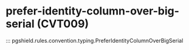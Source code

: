 # prefer-identity-column-over-big-serial (CVT009)

::: pgshield.rules.convention.typing.PreferIdentityColumnOverBigSerial

